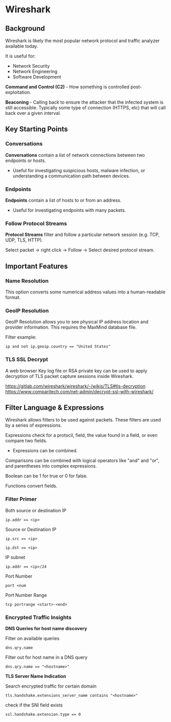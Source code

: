 # Wireshark

## Background

Wireshark is likely the most popular network protocol and traffic analyzer available today.

It is useful for:

* Network Security
* Network Engineering
* Software Development

**Command and Control (C2)** - How something is controlled post-exploitation.

**Beaconing** - Calling back to ensure the attacker that the infected system is still accessible. Typically some type of connection (HTTPS, etc) that will call back over a given interval.

## Key Starting Points
### Conversations
**Conversations** contain a list of network connections between two endpoints or hosts.

* Useful for investigating suspicious hosts, malware infection, or understanding a communication path between devices.

### Endpoints
**Endpoints** contain a list of hosts to or from an address.

* Useful for investigating endpoints with many packets.

### Follow Protocol Streams
**Protocol Streams** filter and follow a particular network session (e.g. TCP, UDP, TLS, HTTP).

Select packet -> right click -> Follow -> Select desired protocol stream.

## Important Features
### Name Resolution
This option converts some numerical address values into a human-readable format.

### GeoIP Resolution
GeoIP Resolution allows you to see physical IP address location and provider information. This requires the MaxMind database file.

Filter example:

`ip and not ip.geoip.country == "United States"`

### TLS SSL Decrypt
A web browser Key log file or RSA private key can be used to apply decryption of TLS packet capture sessions inside Wireshark.

https://gitlab.com/wireshark/wireshark/-/wikis/TLS#tls-decryption
https://www.comparitech.com/net-admin/decrypt-ssl-with-wireshark/

## Filter Language & Expressions
Wireshark allows filters to be used against packets. These filters are used by a series of expressions.

Expressions check for a protocil, field, the value found in a field, or even compare two fields.

* Expressions can be combined.

Comparisons can be combined with logical operators like "and" and "or", and parentheses into complex expressions.

Boolean can be 1 for true or 0 for false.

Functions convert fields.

### Filter Primer

Both source or destination IP

`ip.addr == <ip>`

Source or Destination IP

`ip.src == <ip>`

`ip.dst == <ip>`

IP subnet

`ip.addr == <ip>/24`

Port Number

`port <num`

Port Number Range

`tcp portrange <start>-<end>`

### Encrypted Traffic Insights

**DNS Queries for host name discovery**

Filter on available queries

`dns.qry.name`

Filter out for host name in a DNS query

`dns.qry.name == "<hostname>"`

**TLS Server Name Indication**

Search encrypted traffic for certain domain

`tls.handshake.extensions_server_name contains "<hostname>"`

check if the SNI field exists

`ssl.handshake.extension.type == 0`
